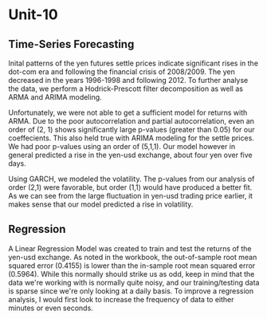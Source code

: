 # Unit-10

## Time-Series Forecasting

Inital patterns of the yen futures settle prices indicate significant rises in the dot-com era and following the financial crisis of 2008/2009. The yen decreased in the years 1996-1998 and following 2012. To further analyse the data, we perform a Hodrick-Prescott filter decomposition as well as ARMA and ARIMA modeling.

Unfortunately, we were not able to get a sufficient model for returns with ARMA. Due to the poor autocorrelation and partial autocorrelation, even an order of (2, 1) shows significantly large p-values (greater than 0.05) for our coeffecients. This also held true with ARIMA modeling for the settle prices. We had poor p-values using an order of (5,1,1). Our model however in general predicted a rise in the yen-usd exchange, about four yen over five days.

Using GARCH, we modeled the volatility. The p-values from our analysis of order (2,1) were favorable, but order (1,1) would have produced a better fit. As we can see from the large fluctuation in yen-usd trading price earlier, it makes sense that our model predicted a rise in volatility.

## Regression

A Linear Regression Model was created to train and test the returns of the yen-usd exchange. As noted in the workbook, the out-of-sample root mean squared error (0.4155) is lower than the in-sample root mean squared error (0.5964). While this normally should strike us as odd, keep in mind that the data we're working with is normally quite noisy, and our training/testing data is sparse since we're only looking at a daily basis. To improve a regression analysis, I would first look to increase the frequency of data to either minutes or even seconds.